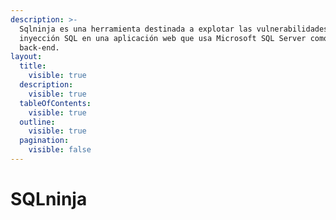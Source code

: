 ```yaml
---
description: >-
  Sqlninja es una herramienta destinada a explotar las vulnerabilidades de
  inyección SQL en una aplicación web que usa Microsoft SQL Server como
  back-end.
layout:
  title:
    visible: true
  description:
    visible: true
  tableOfContents:
    visible: true
  outline:
    visible: true
  pagination:
    visible: false
---
```


# SQLninja

